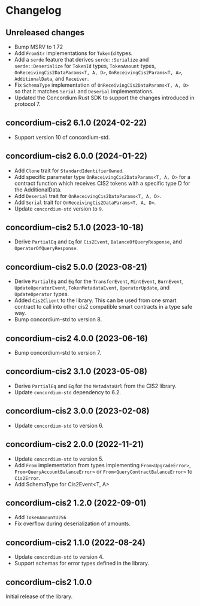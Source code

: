 # Changelog

## Unreleased changes

- Bump MSRV to 1.72
- Add `FromStr` implementations for `TokenId` types.
- Add a `serde` feature that derives `serde::Serialize` and `serde::Deserialize` for `TokenId` types, `TokenAmount` types, `OnReceivingCis2DataParams<T, A, D>`, `OnReceivingCis2Params<T, A>`, `AdditionalData`, and `Receiver`.
- Fix `SchemaType` implementation of `OnReceivingCis2DataParams<T, A, D>` so that it matches `Serial` and `Deserial` implementations.
- Updated the Concordium Rust SDK to support the changes introduced in protocol 7.

## concordium-cis2 6.1.0 (2024-02-22)

- Support version 10 of concordium-std.

## concordium-cis2 6.0.0 (2024-01-22)

- Add `Clone` trait for `StandardIdentifierOwned`.
- Add specific parameter type `OnReceivingCis2DataParams<T, A, D>` for a contract function which receives CIS2 tokens with a specific type D for the AdditionalData.
- Add `Deserial` trait for `OnReceivingCis2DataParams<T, A, D>`.
- Add `Serial` trait for `OnReceivingCis2DataParams<T, A, D>`.
- Update `concordium-std` version to `9`.

## concordium-cis2 5.1.0 (2023-10-18)

- Derive `PartialEq` and `Eq` for `Cis2Event`, `BalanceOfQueryResponse`, and `OperatorOfQueryResponse`.

## concordium-cis2 5.0.0 (2023-08-21)

- Derive `PartialEq` and `Eq` for the `TransferEvent`, `MintEvent`, `BurnEvent`, `UpdateOperatorEvent`, `TokenMetadataEvent`, `OperatorUpdate`, and `UpdateOperator` types.
- Added `Cis2Client` to the library. This can be used from one smart contract to
  call into other cis2 compatible smart contracts in a type safe way.
- Bump concordium-std to version 8.

## concordium-cis2 4.0.0 (2023-06-16)

- Bump concordium-std to version 7.

## concordium-cis2 3.1.0 (2023-05-08)

- Derive `PartialEq` and `Eq` for the `MetadataUrl` from the CIS2 library.
- Update `concordium-std` dependency to 6.2.

## concordium-cis2 3.0.0 (2023-02-08)

- Update `concordium-std` to version 6.

## concordium-cis2 2.0.0 (2022-11-21)

- Update `concordium-std` to version 5.
- Add `From` implementation from types implementing `From<UpgradeError>`, `From<QueryAccountBalanceError>` or `From<QueryContractBalanceError>` to `Cis2Error`.
- Add SchemaType for Cis2Event<T, A>

## concordium-cis2 1.2.0 (2022-09-01)

- Add `TokenAmountU256`
- Fix overflow during deserialization of amounts.

## concordium-cis2 1.1.0 (2022-08-24)

- Update `concordium-std` to version 4.
- Support schemas for error types defined in the library.

## concordium-cis2 1.0.0

Initial release of the library.
